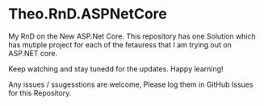 # Theo.RnD.ASPNetCore
My RnD on the New ASP.Net Core. 
This repository has one Solution which has mutiple project for each of the fetauress that I am trying out on ASP.NET core.

Keep watching and stay tunedd for the updates. Happy learning!

Any issues / ssugesstions are welcome, Please log them in GitHub Issues for this Repository.
